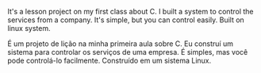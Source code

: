 It's a lesson project on my first class about C. 
I built a system to control the services from a company. 
It's simple, but you can control easily.
Built on linux system.

É um projeto de lição na minha primeira aula sobre C. 
Eu construí um sistema para controlar os serviços de uma empresa. 
É simples, mas você pode controlá-lo facilmente. 
Construído em um sistema Linux.
